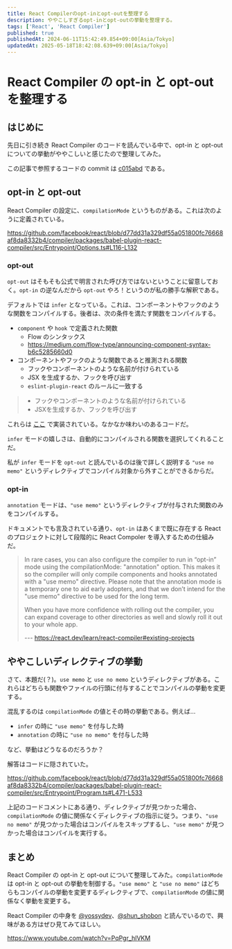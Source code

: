 ```yaml
---
title: React Compilerのopt-inとopt-outを整理する
description: ややこしすぎるopt-inとopt-outの挙動を整理する。
tags: ['React', 'React Compiler']
published: true
publishedAt: 2024-06-11T15:42:49.854+09:00[Asia/Tokyo]
updatedAt: 2025-05-18T18:42:08.639+09:00[Asia/Tokyo]
---
```


# React Compiler の opt-in と opt-out を整理する

## はじめに

先日に引き続き React Compiler のコードを読んでいる中で、opt-in と opt-out についての挙動がややこしいと感じたので整理してみた。

この記事で参照するコードの commit は [c015abd](https://github.com/facebook/react/commit/c015abd9dc32e9604e992cf351f1e130fd2a0de0) である。

## opt-in と opt-out

React Compiler の設定に、`compilationMode` というものがある。これは次のように定義されている。

https://github.com/facebook/react/blob/d77dd31a329df55a051800fc76668af8da8332b4/compiler/packages/babel-plugin-react-compiler/src/Entrypoint/Options.ts#L116-L132

### opt-out

`opt-out` はそもそも公式で明言された呼び方ではないということに留意しておく。`opt-in` の逆なんだから `opt-out` やろ！というのが私の勝手な解釈である。

デフォルトでは `infer` となっている。これは、コンポーネントやフックのような関数をコンパイルする。後者は、次の条件を満たす関数をコンパイルする。

- `component` や `hook` で定義された関数
  - Flow のシンタックス
  - https://medium.com/flow-type/announcing-component-syntax-b6c5285660d0
- コンポーネントやフックのような関数であると推測される関数
  - フックやコンポーネントのような名前が付けられている
  - JSX を生成するか、フックを呼び出す
  - `eslint-plugin-react` のルールに一致する

> - フックやコンポーネントのような名前が付けられている
> - JSXを生成するか、フックを呼び出す

これらは [ここ](https://github.com/facebook/react/blob/d77dd31a329df55a051800fc76668af8da8332b4/compiler/packages/babel-plugin-react-compiler/src/Entrypoint/Program.ts#L566-L787) で実装されている。なかなか味わいのあるコードだ。

`infer` モードの嬉しさは、自動的にコンパイルされる関数を選択してくれることだ。

私が `infer` モードを `opt-out` と読んでいるのは後で詳しく説明する `"use no memo"` というディレクティブでコンパイル対象から外すことができるからだ。

### opt-in

`annotation` モードは、`"use memo"` というディレクティブが付与された関数のみをコンパイルする。

ドキュメントでも言及されている通り、`opt-in` はあくまで既に存在する React のプロジェクトに対して段階的に React Compoler を導入するための仕組みだ。

> In rare cases, you can also configure the compiler to run in “opt-in” mode using the compilationMode: "annotation" option. This makes it so the compiler will only compile components and hooks annotated with a "use memo" directive. Please note that the annotation mode is a temporary one to aid early adopters, and that we don’t intend for the "use memo" directive to be used for the long term.
>
> When you have more confidence with rolling out the compiler, you can expand coverage to other directories as well and slowly roll it out to your whole app.
>
> --- https://react.dev/learn/react-compiler#existing-projects

## ややこしいディレクティブの挙動

さて、本題だ(？)。`use memo` と `use no memo` というディレクティブがある。これらはどちらも関数やファイルの行頭に付与することでコンパイルの挙動を変更する。

混乱するのは `compilationMode` の値とその時の挙動である。例えば...

- `infer` の時に `"use memo"` を付与した時
- `annotation` の時に `"use no memo"` を付与した時

など、挙動はどうなるのだろうか？

解答はコードに隠されていた。

https://github.com/facebook/react/blob/d77dd31a329df55a051800fc76668af8da8332b4/compiler/packages/babel-plugin-react-compiler/src/Entrypoint/Program.ts#L471-L533

上記のコードコメントにある通り、ディレクティブが見つかった場合、`compilationMode` の値に関係なくディレクティブの指示に従う。つまり、`"use no memo"` が見つかった場合はコンパイルをスキップするし、`"use memo"` が見つかった場合はコンパイルを実行する。

## まとめ

React Compiler の opt-in と opt-out について整理してみた。`compilationMode` は opt-in と opt-out の挙動を制御する。`"use memo"` と `"use no memo"` はどちらもコンパイルの挙動を変更するディレクティブで、`compilationMode` の値に関係なく挙動を変更する。

React Compiler の中身を [@yossydev](https://twitter.com/yossydev)、[@shun_shobon](https://twitter.com/shun_shobon) と読んでいるので、興味がある方はぜひ見てみてほしい。

https://www.youtube.com/watch?v=PqPgr_hlVKM
